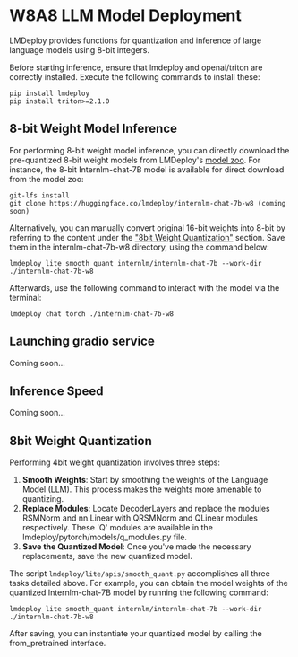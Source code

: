 # W8A8 LLM Model Deployment

LMDeploy provides functions for quantization and inference of large language models using 8-bit integers.

Before starting inference, ensure that lmdeploy and openai/triton are correctly installed. Execute the following commands to install these:

```shell
pip install lmdeploy
pip install triton>=2.1.0
```

## 8-bit Weight Model Inference

For performing 8-bit weight model inference, you can directly download the pre-quantized 8-bit weight models from LMDeploy's [model zoo](https://huggingface.co/lmdeploy). For instance, the 8-bit Internlm-chat-7B model is available for direct download from the model zoo:

```shell
git-lfs install
git clone https://huggingface.co/lmdeploy/internlm-chat-7b-w8 (coming soon)
```

Alternatively, you can manually convert original 16-bit weights into 8-bit by referring to the content under the ["8bit Weight Quantization"](#8bit-weight-quantization) section. Save them in the internlm-chat-7b-w8 directory, using the command below:

```shell
lmdeploy lite smooth_quant internlm/internlm-chat-7b --work-dir ./internlm-chat-7b-w8
```

Afterwards, use the following command to interact with the model via the terminal:

```shell
lmdeploy chat torch ./internlm-chat-7b-w8
```

## Launching gradio service

Coming soon...

## Inference Speed

Coming soon...

## 8bit Weight Quantization

Performing 4bit weight quantization involves three steps:

1. **Smooth Weights**: Start by smoothing the weights of the Language Model (LLM). This process makes the weights more amenable to quantizing.
2. **Replace Modules**: Locate DecoderLayers and replace the modules RSMNorm and nn.Linear with QRSMNorm and QLinear modules respectively. These 'Q' modules are available in the lmdeploy/pytorch/models/q_modules.py file.
3. **Save the Quantized Model**: Once you've made the necessary replacements, save the new quantized model.

The script `lmdeploy/lite/apis/smooth_quant.py` accomplishes all three tasks detailed above. For example, you can obtain the model weights of the quantized Internlm-chat-7B model by running the following command:

```shell
lmdeploy lite smooth_quant internlm/internlm-chat-7b --work-dir ./internlm-chat-7b-w8
```

After saving, you can instantiate your quantized model by calling the from_pretrained interface.
